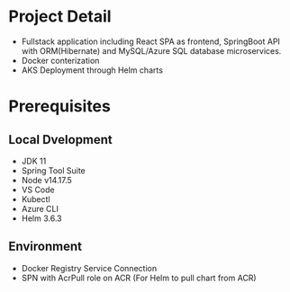 
# Project Detail
- Fullstack application including React SPA as frontend, SpringBoot API with ORM(Hibernate) and MySQL/Azure SQL database microservices.
- Docker conterization
- AKS Deployment through Helm charts

# Prerequisites

##  Local Dvelopment
- JDK 11
- Spring Tool Suite
- Node v14.17.5
- VS Code
- Kubectl
- Azure CLI
- Helm 3.6.3

## Environment 
- Docker Registry Service Connection
- SPN with AcrPull role on ACR (For Helm to pull chart from ACR)
